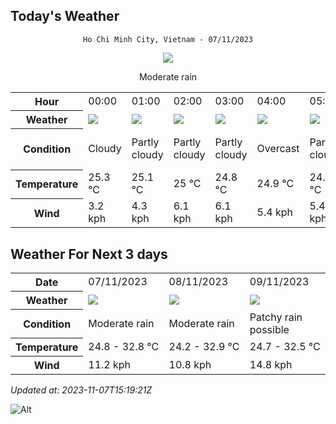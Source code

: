 ## Today's Weather
<div align="center">

`Ho Chi Minh City, Vietnam - 07/11/2023`

<img src="https://cdn.weatherapi.com/weather/64x64/day/302.png"/>

Moderate rain

</div>


<table>
    <tr>
        <th>Hour</th>
          <td>00:00</div>   <td>01:00</div>   <td>02:00</div>   <td>03:00</div>   <td>04:00</div>   <td>05:00</div>   <td>06:00</div>   <td>07:00</div>   <td>08:00</div>   <td>09:00</div>   <td>10:00</div>   <td>11:00</div>   <td>12:00</div>   <td>13:00</div>   <td>14:00</div>   <td>15:00</div>   <td>16:00</div>   <td>17:00</div>   <td>18:00</div>   <td>19:00</div>   <td>20:00</div>   <td>21:00</div>   <td>$${\color{red}22:00}$$</td>   <td>23:00</div> 
    </tr>
    <tr>
        <th>Weather</th>
        <td><img src="https://cdn.weatherapi.com/weather/64x64/night/119.png"></img></td><td><img src="https://cdn.weatherapi.com/weather/64x64/night/116.png"></img></td><td><img src="https://cdn.weatherapi.com/weather/64x64/night/116.png"></img></td><td><img src="https://cdn.weatherapi.com/weather/64x64/night/116.png"></img></td><td><img src="https://cdn.weatherapi.com/weather/64x64/night/122.png"></img></td><td><img src="https://cdn.weatherapi.com/weather/64x64/night/116.png"></img></td><td><img src="https://cdn.weatherapi.com/weather/64x64/day/116.png"></img></td><td><img src="https://cdn.weatherapi.com/weather/64x64/day/116.png"></img></td><td><img src="https://cdn.weatherapi.com/weather/64x64/day/119.png"></img></td><td><img src="https://cdn.weatherapi.com/weather/64x64/day/116.png"></img></td><td><img src="https://cdn.weatherapi.com/weather/64x64/day/176.png"></img></td><td><img src="https://cdn.weatherapi.com/weather/64x64/day/176.png"></img></td><td><img src="https://cdn.weatherapi.com/weather/64x64/day/176.png"></img></td><td><img src="https://cdn.weatherapi.com/weather/64x64/day/353.png"></img></td><td><img src="https://cdn.weatherapi.com/weather/64x64/day/353.png"></img></td><td><img src="https://cdn.weatherapi.com/weather/64x64/day/353.png"></img></td><td><img src="https://cdn.weatherapi.com/weather/64x64/day/353.png"></img></td><td><img src="https://cdn.weatherapi.com/weather/64x64/day/176.png"></img></td><td><img src="https://cdn.weatherapi.com/weather/64x64/night/116.png"></img></td><td><img src="https://cdn.weatherapi.com/weather/64x64/night/176.png"></img></td><td><img src="https://cdn.weatherapi.com/weather/64x64/night/176.png"></img></td><td><img src="https://cdn.weatherapi.com/weather/64x64/night/116.png"></img></td><td><img src="https://cdn.weatherapi.com/weather/64x64/night/116.png"></img></td><td><img src="https://cdn.weatherapi.com/weather/64x64/night/176.png"></img></td>
    </tr>
    <tr>
        <th>Condition</th>
        <td width="200px">Cloudy</td><td width="200px">Partly cloudy</td><td width="200px">Partly cloudy</td><td width="200px">Partly cloudy</td><td width="200px">Overcast</td><td width="200px">Partly cloudy</td><td width="200px">Partly cloudy</td><td width="200px">Partly cloudy</td><td width="200px">Cloudy</td><td width="200px">Partly cloudy</td><td width="200px">Patchy rain possible</td><td width="200px">Patchy rain possible</td><td width="200px">Patchy rain possible</td><td width="200px">Light rain shower</td><td width="200px">Light rain shower</td><td width="200px">Light rain shower</td><td width="200px">Light rain shower</td><td width="200px">Patchy rain possible</td><td width="200px">Partly cloudy</td><td width="200px">Patchy rain possible</td><td width="200px">Patchy rain possible</td><td width="200px">Partly cloudy</td><td width="200px">Partly cloudy</td><td width="200px">Patchy rain possible</td>
    </tr>
    <tr>
        <th>Temperature</th>
        <td>25.3 °C</td><td>25.1 °C</td><td>25 °C</td><td>24.8 °C</td><td>24.9 °C</td><td>24.8 °C</td><td>24.8 °C</td><td>25.8 °C</td><td>27.3 °C</td><td>28.8 °C</td><td>30.8 °C</td><td>32.1 °C</td><td>32.6 °C</td><td>32.8 °C</td><td>32 °C</td><td>29.8 °C</td><td>28.4 °C</td><td>27.5 °C</td><td>26.9 °C</td><td>26.7 °C</td><td>26.5 °C</td><td>26.2 °C</td><td>28 °C</td><td>25.4 °C</td>
    </tr>
    <tr>
        <th>Wind</th>
        <td>3.2 kph</td><td>4.3 kph</td><td>6.1 kph</td><td>6.1 kph</td><td>5.4 kph</td><td>5.4 kph</td><td>5.8 kph</td><td>5.8 kph</td><td>6.5 kph</td><td>7.2 kph</td><td>6.5 kph</td><td>2.5 kph</td><td>3.2 kph</td><td>6.1 kph</td><td>9.4 kph</td><td>11.2 kph</td><td>7.2 kph</td><td>6.1 kph</td><td>2.2 kph</td><td>2.2 kph</td><td>2.9 kph</td><td>2.9 kph</td><td>6.8 kph</td><td>4.7 kph</td>
    </tr>
</table>


## Weather For Next 3 days


<table>
    <tr>
        <th>Date</th>
        <td>07/11/2023</td><td>08/11/2023</td><td>09/11/2023</td>
    </tr>
    <tr>
        <th>Weather</th>
        <td><img src="https://cdn.weatherapi.com/weather/64x64/day/302.png"></img></td><td><img src="https://cdn.weatherapi.com/weather/64x64/day/302.png"></img></td><td><img src="https://cdn.weatherapi.com/weather/64x64/day/176.png"></img></td>
    </tr>
    <tr>
        <th>Condition</th>
        <td width="200px">Moderate rain</td><td width="200px">Moderate rain</td><td width="200px">Patchy rain possible</td>
    </tr>
    <tr>
        <th>Temperature</th>
        <td>24.8 -  32.8 °C</td><td>24.2 -  32.9 °C</td><td>24.7 -  32.5 °C</td>
    </tr>
    <tr>
        <th>Wind</th>
        <td>11.2 kph</td><td>10.8 kph</td><td>14.8 kph</td>
    </tr>
</table>


*Updated at: 2023-11-07T15:19:21Z*

![Alt](https://repobeats.axiom.co/api/embed/7d451ae2cdef1648d2e14e5cc714356b2ebae209.svg "Repobeats analytics image")
